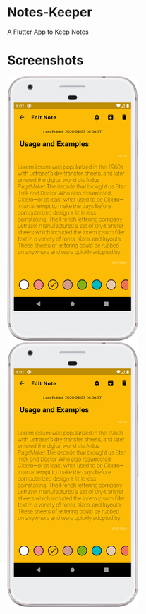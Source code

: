 # Notes-Keeper
A Flutter App to Keep Notes

# Screenshots
<img src='screenshots/device-2020-09-08-200335.png' height='600rem'>                    <img src='screenshots/device-2020-09-08-200335.png' height='600rem'>



